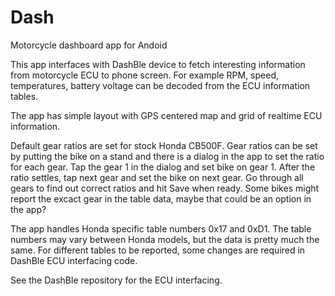 # Dash

Motorcycle dashboard app for Andoid

This app interfaces with DashBle device to fetch interesting information from motorcycle ECU to phone screen. For example RPM, speed,
temperatures, battery voltage can be decoded from the ECU information tables.

The app has simple layout with GPS centered map and grid of realtime ECU information.

Default gear ratios are set for stock Honda CB500F. Gear ratios can be set by putting the bike on a stand and there is a dialog in the
app to set the ratio for each gear. Tap the gear 1 in the dialog and set bike on gear 1. After the ratio settles, tap next gear and set the bike on next gear. Go through all gears to find out correct ratios and hit Save when ready. Some bikes might report the excact gear
in the table data, maybe that could be an option in the app?

The app handles Honda specific table numbers 0x17 and 0xD1. The table numbers may vary between Honda models, but the data is
pretty much the same. For different tables to be reported, some changes are required in DashBle ECU interfacing code.

See the DashBle repository for the ECU interfacing.
